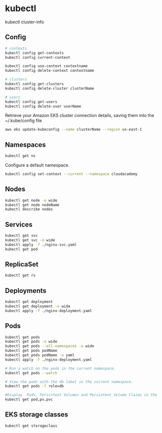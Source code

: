 # kubectl

kubectl cluster-info

## Config
```bash
# contexts
kubectl config get-contexts
kubectl config current-context

kubectl config use-context contextname
kubectl config delete-context contextname

# clusters
kubectl config get-clusters
kubectl config delete-cluster clusterName

# users
kubectl config get-users
kubectl config delete-user userName
```

Retrieve your Amazon EKS cluster connection details, saving them into the ~/.kube/config file
```bash
aws eks update-kubeconfig --name clusterName --region us-east-1
```

## Namespaces
```bash
kubectl get ns
```
Configure a default namespace.
```bash
kubectl config set-context --current --namespace cloudacademy
```
## Nodes
```bash
kubectl get node -o wide
kubectl get node nodeName
kubectl describe nodes
```

## Services
```bash
kubectl get svc
kubectl get svc -o wide
kubectl apply -f ./nginx-svc.yaml
kubectl get pod
```

## ReplicaSet
```bash
kubectl get rs
```

## Deployments
```bash
kubectl get deployment
kubectl get deployment -o wide
kubectl apply -f ./nginx-deployment.yaml
```

## Pods
```bash
kubectl get pods
kubectl get pods -o wide
kubectl get pods --all-namespaces -o wide
kubectl get pods podName
kubectl get pods podName -o yaml
kubectl apply -f ./nginx-deployment.yaml

# Run a watch on the pods in the current namespace.
kubectl get pods --watch

# View the pods with the db label in the current namespace.
kubectl get pods -l role=db 

#Display  Pods, Persistent Volumes and Persistent Volume Claims in the same command
kubectl get pod,pv,pvc
```

## EKS storage classes
```bash
kubectl get storageclass
```
